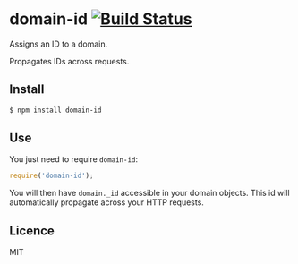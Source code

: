 # domain-id [![Build Status](https://secure.travis-ci.org/pgte/domain-id.png)](http://travis-ci.org/pgte/domain-id)

Assigns an ID to a domain.

Propagates IDs across requests.

## Install

```bash
$ npm install domain-id
```

## Use

You just need to require `domain-id`:

```javascript
require('domain-id');
```

You will then have `domain._id` accessible in your domain objects. This id will automatically propagate across your HTTP requests.

## Licence

MIT